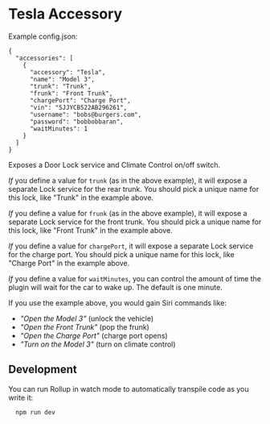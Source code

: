 # Tesla Accessory

Example config.json:

    {
      "accessories": [
        {
          "accessory": "Tesla",
          "name": "Model 3",
          "trunk": "Trunk",
          "frunk": "Front Trunk",
          "chargePort": "Charge Port",
          "vin": "5JJYCB522AB296261",
          "username": "bobs@burgers.com",
          "password": "bobbobbaran",
          "waitMinutes": 1
        }
      ]
    }

Exposes a Door Lock service and Climate Control on/off switch.

_If_ you define a value for `trunk` (as in the above example),
it will expose a separate Lock service for the rear trunk. You should pick
a unique name for this lock, like "Trunk" in the example above.

_If_ you define a value for `frunk` (as in the above example),
it will expose a separate Lock service for the front trunk. You should pick
a unique name for this lock, like "Front Trunk" in the example above.

_If_ you define a value for `chargePort`,
it will expose a separate Lock service for the charge port. You should pick
a unique name for this lock, like "Charge Port" in the example above.

_If_ you define a value for `waitMinutes`, you can control the amount of
time the plugin will wait for the car to wake up. The default is one minute.

If you use the example above, you would gain Siri commands like:

- _"Open the Model 3"_ (unlock the vehicle)
- _"Open the Front Trunk"_ (pop the frunk)
- _"Open the Charge Port"_ (charge port opens)
- _"Turn on the Model 3"_ (turn on climate control)

## Development

You can run Rollup in watch mode to automatically transpile code as you write it:

```sh
  npm run dev
```
